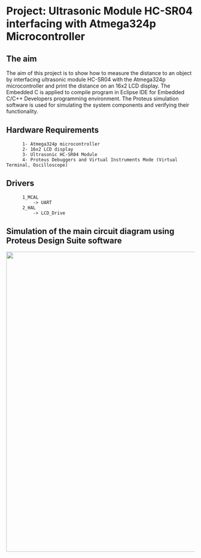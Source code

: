 # Project: Ultrasonic Module HC-SR04 interfacing with Atmega324p Microcontroller

## The aim
The aim of this project is to show how to measure the distance to an object by interfacing ultrasonic module HC-SR04 with the Atmega324p microcontroller and print the distance on an 16x2 LCD display. The Embedded C is applied to compile program in Eclipse IDE for Embedded C/C++ Developers programming environment. The Proteus simulation software is used for simulating the system components and verifying their functionality.

## Hardware Requirements

```
      1- Atmega324p microcontroller
      2- 16x2 LCD display
      3- Ultrasonic HC-SR04 Module
      4- Proteus Debuggers and Virtual Instruments Mode (Virtual Terminal, Oscilloscope)
```
## Drivers

```
      1_MCAL
          -> UART
      2_HAL
          -> LCD_Drive
```
## Simulation of the main circuit diagram using Proteus Design Suite software
<img src="https://github.com/user-attachments/assets/507a6a33-468e-4133-ad2c-9da112939a53" width="800">
